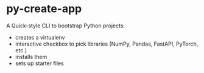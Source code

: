# py-create-app

A Quick-style CLI to bootstrap Python projects:
- creates a virtualenv
- interactive checkbox to pick libraries (NumPy, Pandas, FastAPI, PyTorch, etc.)
- installs them
- sets up starter files

